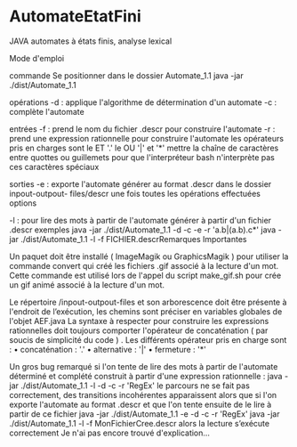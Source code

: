 # AutomateEtatFini
JAVA automates à états finis, analyse lexical

Mode d'emploi

commande
  Se positionner dans le dossier Automate_1.1
  java -jar ./dist/Automate_1.1

opérations
  -d : applique l'algorithme de détermination d'un automate
  -c : complète l'automate

entrées
  -f : prend le nom du fichier .descr pour construire l'automate
  -r : prend une expression rationnelle pour construire l'automate
les opérateurs pris en charges sont le ET '.' le OU '|' et '*'
mettre la chaîne de caractères entre quottes ou guillemets pour que l'interpréteur
bash n'interprète pas ces caractères spéciaux

sorties
  -e : exporte l'automate générer au format .descr dans le dossier inpout-outpout-
  files/descr une fois toutes les opérations effectuées
  options
  
  -l : pour lire des mots à partir de l'automate générer à partir d'un fichier .descr
  exemples
    java -jar ./dist/Automate_1.1 -d -c -e -r 'a.b|(a.b).c*'
    java -jar ./dist/Automate_1.1 -l -f FICHIER.descrRemarques Importantes

Un paquet doit être installé ( ImageMagik ou GraphicsMagik ) pour utiliser la
commande convert qui créé les fichiers .gif associé à la lecture d'un mot.
Cette commande est utilisé lors de l'appel du script make_gif.sh pour crée un gif
animé associé à la lecture d'un mot.

Le répertoire /inpout-outpout-files et son arborescence doit être présente à l'endroit
de l’exécution, les chemins sont préciser en variables globales de l'objet AEF.java
La syntaxe à respecter pour construire les expressions rationnelles doit toujours
comporter l'opérateur de concaténation ( par soucis de simplicité du code ) .
Les différents opérateur pris en charge sont :
• concaténation : '.'
• alternative : '|'
• fermeture : '*'

Un gros bug remarqué si l'on tente de lire des mots à partir de l'automate
déterminé et complété construit à partir d'une expression rationnelle :
java -jar ./dist/Automate_1.1 -l -d -c -r 'RegEx'
le parcours ne se fait pas correctement, des transitions incohérentes apparaissent
alors que si
l'on exporte l'automate au format .descr
et que l'on tente ensuite de le lire à partir de ce fichier
java -jar ./dist/Automate_1.1 -e -d -c -r 'RegEx'
java -jar ./dist/Automate_1.1 -l -f MonFichierCree.descr
alors la lecture s’exécute correctement
Je n'ai pas encore trouvé d'explication...
